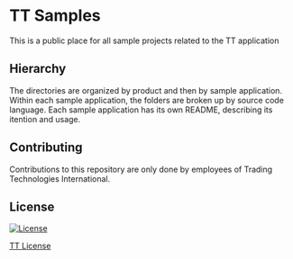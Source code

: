 # TT Samples

This is a public place for all sample projects related to the TT application

## Hierarchy

The directories are organized by product and then by sample application.  Within each sample application, the folders are broken up by source code language. Each sample application has its own README, describing its itention and usage.

## Contributing
Contributions to this repository are only done by employees of Trading Technologies International.

## License
[![License](https://img.shields.io/badge/License-BSD%203--Clause-blue.svg)](https://opensource.org/licenses/BSD-3-Clause)

[TT License](LICENSE)

